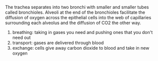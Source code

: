 The trachea separates into two bronchi with smaller and smaller tubes called bronchioles.
Alveoli at the end of the bronchioles facilitate the diffusion of oxygen across the
epithelial cells into the web of capillaries surrounding each alveolus and the diffusion of
CO2 the other way.

1. breathing: taking in gases you need and pushing ones that you don't need out
2. transport: gases are delivered through blood
3. exchange: cells give away carbon dioxide to blood and take in new oxygen